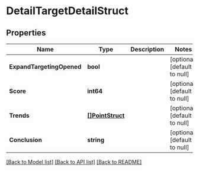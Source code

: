 # DetailTargetDetailStruct

## Properties
Name | Type | Description | Notes
------------ | ------------- | ------------- | -------------
**ExpandTargetingOpened** | **bool** |  | [optional] [default to null]
**Score** | **int64** |  | [optional] [default to null]
**Trends** | [**[]PointStruct**](point_struct.md) |  | [optional] [default to null]
**Conclusion** | **string** |  | [optional] [default to null]

[[Back to Model list]](../README.md#documentation-for-models) [[Back to API list]](../README.md#documentation-for-api-endpoints) [[Back to README]](../README.md)


